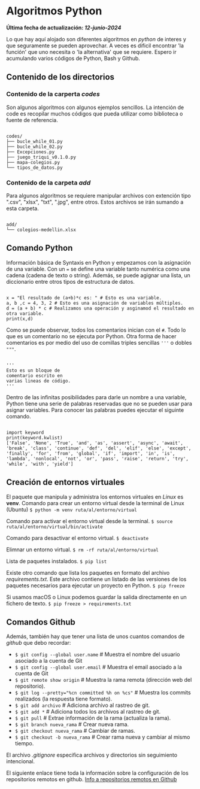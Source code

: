 # Algoritmos Python

**Última fecha de actualización: _12-junio-2024_**

Lo que hay aquí alojado son diferentes algoritmos en _python_ de interes y que seguramente se pueden aprovechar. A veces es dificil encontrar 'la función' que uno necesita o 'la alternativa' que se requiere. Espero ir acumulando varios códigos de Python, Bash y Github. 

## Contenido de los directorios

### Contenido de la carperta _codes_

Son algunos algoritmos con algunos ejemplos sencillos. La intención de code es recopilar muchos códigos que pueda utilizar como biblioteca o fuente de referencia.

```

codes/
├── bucle_while_01.py
├── bucle_while_02.py
├── Excepciones.py
├── juego_triqui_v0.1.0.py
├── mapa-colegios.py
└── tipos_de_datos.py

```

### Contenido de la carpeta _add_

Para algunos algoritmos se requiere manipular archivos con extención tipo ".csv", "xlsx", "txt", ".jpg", entre otros. Estos archivos se irán sumando a esta carpeta.

```

add/
└── colegios-medellin.xlsx

```

## Comando Python

Información básica de Syntaxis en Python y empezamos con la asignación de una variable.
Con un `=` se define una variable tanto numérica como una cadena (cadena de texto o string). Además, se puede agignar una lista, un diccionario entre otros tipos de estructura de datos.

```

x = "El resultado de (a+b)*c es: " # Esto es una variable.
a, b ,c = 4, 3, 2 # Esto es una asignación de variables múltiples.
d = (a + b) * c # Realizamos una operación y asginamod el resultado en otra variable.
print(x,d)

```

Como se puede observar, todos los comentarios inician con el `#`. Todo lo que es un comentario no se ejecuta por Python.
Otra forma de hacer comentarios es por medio del uso de comillas triples sencillas `'''` o dobles `"""`.

```

'''
Esto es un bloque de 
comentario escrito en 
varias lineas de código.
'''

```

Dentro de las infinitas posibilidades para darle un nombre a una variable, Python tiene una serie de palabras reservadas que no se pueden usar para asignar variables. Para conocer las palabras puedes ejecutar el siguinte comando.

```

import keyword
print(keyword.kwlist)
['False', 'None', 'True', 'and', 'as', 'assert', 'async', 'await', 'break', 'class', 'continue', 'def', 'del', 'elif', 'else', 'except', 'finally', 'for', 'from', 'global', 'if', 'import', 'in', 'is', 'lambda', 'nonlocal', 'not', 'or', 'pass', 'raise', 'return', 'try', 'while', 'with', 'yield']

```

## Creación de entornos virtuales

El paquete que manipula y administra los entornos virtuales en _Linux_ es **venv**. 
Comando para crear un entorno virtual desde la terminal de Linux (Ubuntu)
`$ python -m venv ruta/al/entorno/virtual`

Comando para activar el entorno virtual desde la terminal.
`$ source ruta/al/entorno/virtual/bin/activate`

Comando para desactivar el entorno virtual.
`$ deactivate`

Elimnar un entorno virtual.
`$ rm -rf ruta/al/entorno/virtual`

Lista de paquetes instalados.
`$ pip list`

Existe otro comando que lista los paquetes en formato del archivo _requirements.txt_. Este archivo contiene un listado de las versiones de los paquetes necesarios para ejecutar un proyecto en Python.
`$ pip freeze`

Si usamos macOS o Linux podemos guardar la salida directamente en un fichero de texto.
`$ pip freeze > requirements.txt`

## Comandos Github

Además, también hay que tener una lista de unos cuantos comandos de _github_ que debo recordar:

- `$ git config --global user.name` # Muestra el nombre del usuario asociado a la cuenta de Git
- `$ git config --global user.email` # Muestra el email asociado a la cuenta de Git
- `$ git remote show origin` # Muestra la rama remota (dirección web del repositorio).
- `$ git log --pretty="%cn committed %h on %cs"` # Muestra los commits realizados (la respuesta tiene formato).
- `$ git add archivo` # Adiciona archivo al rastreo de git.
- `$ git add *` # Adiciona todos los archivos al rastreo de git.
- `$ git pull` # Extrae información de la rama (actualiza la rama).
- `$ git branch nueva_rama` # Crear nueva rama.
- `$ git checkout nueva_rama` # Cambiar de ramas.
- `$ git checkout -b nueva_rama` # Crear rama nueva y cambiar al mismo tiempo.

El archivo _.gitignore_ especifica archivos y directorios sin seguimiento intencional.

El siguiente enlace tiene toda la información sobre la configuración de los repositorios remotos en github.
[Info a repositorios remotos en Github](https://docs.github.com/es/get-started/getting-started-with-git/managing-remote-repositories)